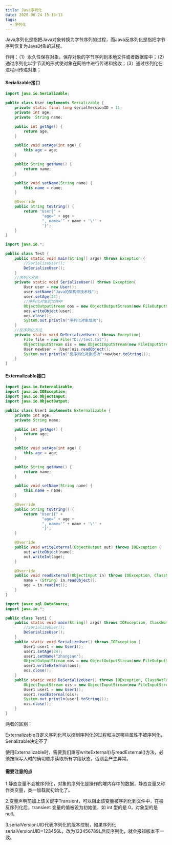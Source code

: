 ```yaml
---
title: Java序列化
date: 2020-06-24 15:18:13
tags:
  - 序列化
---
```


Java序列化是指把Java对象转换为字节序列的过程，而Java反序列化是指把字节序列恢复为Java对象的过程。

作用：（1）永久性保存对象，保存对象的字节序列到本地文件或者数据库中；（2）通过序列化以字节流的形式使对象在网络中进行传递和接收；（3）通过序列化在进程间传递对象；

#### Serializable接口

```java
import java.io.Serializable;

public class User implements Serializable {
    private static final long serialVersionID = 1L;
    private int age;
    private  String name;

    public int getAge() {
        return age;
    }

    public void setAge(int age) {
        this.age = age;
    }

    public String getName() {
        return name;
    }

    public void setName(String name) {
        this.name = name;
    }

    @Override
    public String toString() {
        return "User{" +
                "age=" + age +
                ", name='" + name + '\'' +
                '}';
    }
}

```

```java
import java.io.*;

public class Test {
    public static void main(String[] args) throws Exception {
        //SerializeUser();
        DeSerializeUser();
    }
    //序列化方法
    private static void SerializeUser() throws Exception{
        User user = new User();
        user.setName("Java的架构师技术栈");
        user.setAge(24);
        //序列化对象到文件中
        ObjectOutputStream oos = new ObjectOutputStream(new FileOutputStream("D://test.txt"));
        oos.writeObject(user);
        oos.close();
        System.out.println("序列化对象成功");
    }
    //反序列化方法
    private static void DeSerializeUser() throws Exception{
        File file = new File("D://test.txt");
        ObjectInputStream ois = new ObjectInputStream(new FileInputStream(file));
        User newUser = (User)ois.readObject();
        System.out.println("反序列化对象成功"+newUser.toString());
    }
}

```



#### Externalizable接口

```java
import java.io.Externalizable;
import java.io.IOException;
import java.io.ObjectInput;
import java.io.ObjectOutput;

public class User1 implements Externalizable {
    private int age;
    private String name;

    public int getAge() {
        return age;
    }

    public void setAge(int age) {
        this.age = age;
    }

    public String getName() {
        return name;
    }

    public void setName(String name) {
        this.name = name;
    }

    @Override
    public String toString() {
        return "User1{" +
                "age=" + age +
                ", name='" + name + '\'' +
                '}';
    }

    @Override
    public void writeExternal(ObjectOutput out) throws IOException {
        out.writeObject(name);
        out.writeInt(age);
    }

    @Override
    public void readExternal(ObjectInput in) throws IOException, ClassNotFoundException {
        name = (String) in.readObject();
        age = in.readInt();
    }
}
```

```java
import javax.sql.DataSource;
import java.io.*;

public class Test1 {
    public static void main(String[] args) throws IOException, ClassNotFoundException {
        //SerializeUser();
        DeSerializeUser();
    }
    public static void SerializeUser() throws IOException {
        User1 user1 = new User1();
        user1.setAge(24);
        user1.setName("zhangsan");
        ObjectOutputStream oos = new ObjectOutputStream(new FileOutputStream("D://test.txt"));
        user1.writeExternal(oos);
        oos.close();
    }
    public static void DeSerializeUser() throws IOException, ClassNotFoundException {
        ObjectInputStream ois = new ObjectInputStream(new FileInputStream("D://test.txt"));
        User1 user1 = new User1();
        user1.readExternal(ois);
        System.out.println(user1.toString());
        ois.close();
    }
}
```

两者的区别：

Externalizable自定义序列化可以控制序列化的过程和决定哪些属性不被序列化，Serializable决定不了

使用Externalizable时，需要我们重写writeExternal()与readExternal()方法，必须按照写入时的确切顺序读取所有字段状态，否则会产生异常。

#### 需要注意的点

1.静态变量不会被序列化，对象的序列化是操作的堆内存中的数据，静态变量又称作类变量，类一加载就初始化了。

2.变量声明前加上该关键字Transient，可以阻止该变量被序列化到文件中，在被反序列化后，transient 变量的值被设为初始值，如 int 型的是 0，对象型的是 null。

3.serialVersionUID代表序列化的版本控制，如果序列化serialVersionUID=123456L，改为123456789L后反序列化，就会报错版本不一致。

